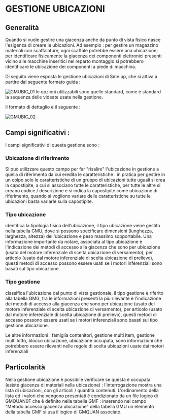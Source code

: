 # GESTIONE UBICAZIONI

## Generalità
Quando si vuole gestire una giacenza anche da punto di vista fisico nasce l'esigenza di creare le ubicazioni.
Ad esempio :  per gestire un magazzino materiali con scaffalature, ogni scaffale potrebbe essere una ubicazione;  per identificare fisicamente la giacenza dei componenti elettronici presenti vicino alle macchine inseritici nel reparto montaggio si potrebbero identificare le ubicazione dei componenti a piede di macchina.

Di seguito viene esposta le gestione ubicazioni di Sme.up, che si attiva a partire dal seguente formato guida : 

![GMUBIC_01](http://localhost:3000/immagini/MBDOC_OGG-P_GMUB01/GMUBIC_01.png)
le opzioni utilizzabili sono quelle standard, come è standard la sequenza delle videate usate nella gestione.

Il formato di dettaglio è il seguente : 

![GMUBIC_02](http://localhost:3000/immagini/MBDOC_OGG-P_GMUB01/GMUBIC_02.png)
## Campi significativi : 
I campi significativi di questa gestione sono : 

### Ubicazione di riferimento
Si può utilizzare questo campo per far "risalire" l'ubicazione in gestione a quella di riferimento da cui eredita le caratteristiche :  in pratica per gestire in un colpo solo le caratteristiche di un gruppo di ubicazioni tutte uguali si crea la capostipite, a cui si associano tutte le caratteristiche, per tutte le altre si creano codice / descrizione e si indica la capostipite come ubicazione di riferimento, quando si vogliono variare delle caratteristiche su tutte le ubicazioni basta variarle sulla capostipite.

### Tipo ubicazione
identifica la tipologia fisica dell'ubicazione, il tipo ubicazione viene gestito nella tabella GMU, dove si possono specificare dimensioni (lunghezza, larghezza, altezza) dell'ubicazione e peso massimo sopportabile.
Una informazione importante da notare, associata al tipo ubicazione è l'indicazione dei metodi di accesso alla giacenza che sono per ubicazione (usato del motore inferenziale di scelta ubicazione di versamento), per articolo (usato dal motore inferenziale di scelta ubicazione di prelievo), questi metodi di accesso possono essere usati se i motori inferenziali sono basati sul tipo ubicazione.

### Tipo gestione
classifica l'ubicazione dal punto di vista gestionale, il tipo gestione è riferito alla tabella GMG, tra le informazioni presenti la più rilevante è l'indicazione dei metodi di accesso alla giacenza che sono per ubicazione (usato del motore inferenziale di scelta ubicazione di versamento), per articolo (usato dal motore inferenziale di scelta ubicazione di prelievo), questi metodi di accesso possono essere usati se i motori inferenziali sono basati sul tipo gestione ubicazione.

Le altre informazioni :  famiglia contenitori, gestione multi item, gestione multi lotto, blocco ubicazione, ubicazione occupata, sono informazioni che potrebbero essere rilevanti nelle regole di scelta ubicazioni usate dai motori inferenziali

## Particolarità
Nella gestione ubicazione è possibile verificare se questa è occupata (esiste giacenza di materiali nella ubicazione) :  l'interrogazione mostra una lista di ubicazioni, con gli articoli / quantità contenuti.
L'ordinamento della lista ed i valori che vengono presentati è condizionato da un file logico di GMQUAN0F che è definito nella tabella GMF :  inserendo nel campo "Metodo accesso giacenza ubicazione" della tabella GMU un elemento della tabella GMF si usa il logico di GMQUAN associato.
